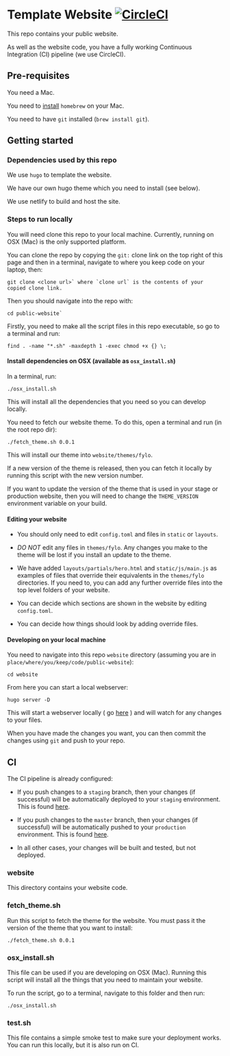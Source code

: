 # Template Website [![CircleCI](https://circleci.com/gh/public-tech/public-website.svg?style=svg)](https://circleci.com/gh/public-tech/public-website)

This repo contains your public website.

As well as the website code, you have a fully working Continuous Integration (CI) pipeline (we use CircleCI).

## Pre-requisites

You need a Mac.

You need to [install](https://brew.sh/) `homebrew` on your Mac.

You need to have `git` installed (`brew install git`).

## Getting started

### Dependencies used by this repo

We use `hugo` to template the website.

We have our own hugo theme which you need to install (see below).

We use netlify to build and host the site.

### Steps to run locally

You will need clone this repo to your local machine. Currently, running on OSX (Mac) is the only supported platform.

You can clone the repo by copying the `git:` clone link on the top right of this page and then in a terminal, navigate to where you keep code on your laptop, then:

```shell
git clone <clone url>` where `clone url` is the contents of your copied clone link.
```

Then you should navigate into the repo with:

```shell
cd public-website`
```

Firstly, you need to make all the script files in this repo executable, so go to a terminal and run:

```shell
find . -name "*.sh" -maxdepth 1 -exec chmod +x {} \;
```

#### Install dependencies on OSX (available as `osx_install.sh`)

In a terminal, run:

```shell
./osx_install.sh
```

This will install all the dependencies that you need so you can develop locally.

You need to fetch our website theme. To do this, open a terminal and run (in the root repo dir):

```shell
./fetch_theme.sh 0.0.1
```

This will install our theme into `website/themes/fylo`.

If a new version of the theme is released, then you can fetch it locally by running this script with the new version number.

If you want to update the version of the theme that is used in your stage or production website, then you will need to change the `THEME_VERSION` environment variable on your build.

#### Editing your website

- You should only need to edit `config.toml` and files in `static` or `layouts`.

- *DO NOT* edit any files in `themes/fylo`. Any changes you make to the theme will be lost if you install an update to the theme.

- We have added `layouts/partials/hero.html` and `static/js/main.js` as examples of files that override their equivalents in the `themes/fylo` directories. If you need to, you can add any further override files into the top level folders of your website.

- You can decide which sections are shown in the website by editing `config.toml`.

- You can decide how things should look by adding override files.

#### Developing on your local machine

You need to navigate into this repo `website` directory (assuming you are in `place/where/you/keep/code/public-website`):

```shell
cd website
```

From here you can start a local webserver:

```shell
hugo server -D
```

 This will start a webserver locally ( go [here](http://localhost:1313) ) and will watch for any changes to your files.

When you have made the changes you want, you can then commit the changes using `git` and push to your repo.

## CI

The CI pipeline is already configured:

- If you push changes to a `staging` branch, then your changes (if successful) will be automatically deployed to your `staging` environment. This is found [here](https://staging--public-tech.netlify.com).

- If you push changes to the `master` branch, then your changes (if successful) will be automatically pushed to your `production` environment.  This is found [here](https://public-tech.co).

- In all other cases, your changes will be built and tested, but not deployed.

### website

This directory contains your website code.

### fetch_theme.sh

Run this script to fetch the theme for the website.
You must pass it the version of the theme that you want to install:

```shell
./fetch_theme.sh 0.0.1
```

### osx_install.sh

This file can be used if you are developing on OSX (Mac). Running this script will install all the things that you need to maintain your website.

To run the script, go to a terminal, navigate to this folder and then run:

```shell
./osx_install.sh
```

### test.sh

This file contains a simple smoke test to make sure your deployment works. You can run this locally, but it is also run on CI.
